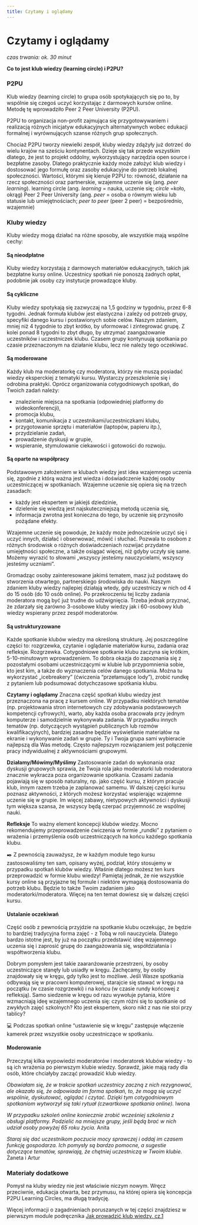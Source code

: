 ```yaml
---
title: Czytamy i oglądamy
---
```

# Czytamy i oglądamy
*czas trwania: ok. 30 minut*

**Co to jest klub wiedzy (learning circle) i P2PU?**

### P2PU
Klub wiedzy (learning circle) to grupa osób spotykających się po to, by wspólnie się czegoś uczyć korzystając z darmowych kursów online. Metodę tę wprowadziło Peer 2 Peer University (P2PU). 

P2PU to organizacja non-profit zajmująca się przygotowywaniem i realizacją różnych inicjatyw edukacyjnych alternatywnych wobec edukacji formalnej i wyrównujących szanse różnych grup społecznych.

Chociaż P2PU tworzy niewielki zespół, kluby wiedzy zdążyły już dotrzeć do wielu krajów na sześciu kontynentach. Dzieje się tak przede wszystkim dlatego, że jest to projekt oddolny, wykorzystujący narzędzia open source i bezpłatne zasoby. Dlatego praktycznie każdy może założyć klub wiedzy i dostosować jego formułę oraz zasoby edukacyjne do potrzeb lokalnej społeczności. Wartości, którymi się kieruje P2PU to: równość, działanie na rzecz społeczności oraz partnerskie, wzajemne uczenie się (ang. *peer learning*).
learning circle (ang. _learning_ = nauka, uczenie się; _circle_ =koło, okrąg) 
Peer 2 Peer University (ang. _peer_ = osoba o równym wieku lub statusie lub umiejętnościach; _peer to peer_ (peer 2 peer) = bezpośrednio, wzajemnie)

### Kluby wiedzy 
Kluby wiedzy mogą działać na różne sposoby, ale wszystkie mają wspólne cechy:

#### Są nieodpłatne
Kluby wiedzy korzystają z darmowych materiałów edukacyjnych, takich jak bezpłatne kursy online. Uczestnicy spotkań nie ponoszą żadnych opłat, podobnie jak osoby czy instytucje prowadzące kluby.

#### Są cykliczne
Kluby wiedzy spotykają się zazwyczaj na 1,5 godziny w tygodniu, przez 6-8 tygodni. Jednak formuła klubów jest elastyczna i zależy od potrzeb grupy, specyfiki danego kursu i postawionych sobie celów. Naszym zdaniem, mniej niż 4 tygodnie to zbyt krótko, by uformować  i zintegrować grupę. Z kolei ponad 8 tygodni to zbyt długo, by utrzymać zaangażowanie uczestników i uczestniczek klubu. Czasem grupy kontynuują spotkania po czasie przeznaczonym na działanie klubu, lecz nie należy tego oczekiwać.

#### Są moderowane
Każdy klub ma moderatorkę czy moderatora, którzy nie muszą posiadać wiedzy eksperckiej z tematyki kursu. Wystarczy przeszkolenie się i odrobina praktyki. Oprócz organizowania cotygodniowych spotkań, do Twoich zadań należy:
* znalezienie miejsca na spotkania (odpowiedniej platformy do wideokonferencji),
* promocja klubu,
* kontakt, komunikacja z uczestnikami/uczestniczkami klubu,
* przygotowanie sprzętu i materiałów (laptopów, papieru itp.),
* przydzielanie zadań,
* prowadzenie dyskusji w grupie,
* wspieranie, stymulowanie ciekawości i gotowości do rozwoju.

#### Są oparte na współpracy
Podstawowym założeniem w klubach wiedzy jest idea wzajemnego uczenia się, zgodnie z którą ważna jest wiedza i doświadczenie każdej osoby uczestniczącej w spotkaniach. Wzajemne uczenie się opiera się na trzech zasadach:
* każdy jest ekspertem w jakiejś dziedzinie,
* dzielenie się wiedzą jest najskuteczniejszą metodą uczenia się,
* informacja zwrotna jest konieczna do tego, by uczenie się przynosiło pożądane efekty.
 
Wzajemne uczenie się powoduje, że każdy może jednocześnie uczyć się i uczyć innych, działać i obserwować, mówić i słuchać. Pozwala to osobom z różnych środowisk o różnych doświadczeniach rozwijać przydatne umiejętności społeczne, a także osiągać więcej, niż gdyby uczyły się same. Możemy wyrazić to słowami „wszyscy jesteśmy nauczycielami, wszyscy jesteśmy uczniami”.

Gromadząc osoby zainteresowane jakimś tematem, masz już podstawę do stworzenia otwartego, partnerskiego środowiska do nauki. Naszym zdaniem kluby wiedzy najlepiej działają wtedy, gdy uczestniczy w nich od 4 do 15 osób (do 10 osób online). Po przekroczeniu tej liczby zadania moderatora mogą być już trudne do udźwignięcia. Trzeba jednak przyznać, że zdarzały się zarówno 3-osobowe kluby wiedzy jak i  60-osobowy klub wiedzy wspierany przez zespół moderatorów.

#### Są ustrukturyzowane
Każde spotkanie klubów wiedzy ma określoną strukturę. Jej poszczególne części to: rozgrzewka, czytanie i oglądanie materiałów kursu, zadania oraz refleksje.
Rozgrzewka. Cotygodniowe spotkanie klubu zaczyna się krótkim, 5-10-minutowym wprowadzeniem. To dobra okazja do zapoznania się z pozostałymi osobami uczestniczącymi w klubie lub przypomnienia sobie, kto jest kim, a także do wyznaczenia celów danego spotkania. Można tu wykorzystać „icebreakery” (ćwiczenia “przełamujące lody”), zrobić rundkę z pytaniem lub podsumować dotychczasowe spotkania klubu.
 
**Czytamy i oglądamy** 
Znaczna część spotkań klubu wiedzy jest przeznaczona na pracę z kursem online. W przypadku niektórych tematów (np. projektowania stron internetowych czy zdobywania podstawowych kompetencji cyfrowych), warto, aby każda osoba pracowała przy jednym komputerze i samodzielnie wykonywała zadania. W przypadku innych tematów (np. dotyczących wystąpień publicznych lub rozmów kwalifikacyjnych), bardziej zasadne będzie wyświetlanie materiałów na ekranie i wykonywanie zadań w grupie. Ty i Twoja grupa sami wybieracie najlepszą dla Was metodę. Często najlepszym rozwiązaniem jest połączenie pracy indywidualnej z aktywnościami grupowymi.

**Działamy/Mówimy/Myślimy** 
Zastosowanie zadań do wykonania oraz dyskusji grupowych sprawia, że Twoja rola jako moderatorki lub moderatora znacznie wykracza poza organizowanie spotkania. Czasami zadania pojawiają się w sposób naturalny, np. jako część kursu, z którym pracuje klub, innym razem trzeba je zaplanować samemu. W dalszej części kursu poznasz aktywności, z których możesz korzystać wspierając wzajemne uczenie się w grupie. Im więcej zabawy, nietypowych aktywności i dyskusji tym większa szansa, że wszyscy będą czerpać przyjemność ze wspólnej nauki.  

**Refleksje**
To ważny element koncepcji klubów wiedzy. Mocno rekomendujemy przeprowadzenie ćwiczenia w formie „rundki” z pytaniem o wrażenia i przemyślenia osób uczestniczących na końcu każdego spotkania klubu.
 
✒️ Z pewnością zauważysz, że w każdym module tego kursu zastosowaliśmy ten sam, opisany wyżej, podział, który stosujemy w przypadku spotkań klubów wiedzy. Właśnie dlatego możesz ten kurs przeprowadzić w formie klubu wiedzy! Pamiętaj jednak, że nie wszystkie kursy online są przyjazne tej formule i niektóre wymagają dostosowania do potrzeb klubu. Będzie to także Twoim zadaniem jako moderatorki/moderatora. Więcej na ten temat dowiesz się w dalszej części kursu.

#### Ustalanie oczekiwań
Część osób z pewnością przyjdzie na spotkanie klubu oczekując, że będzie to bardziej tradycyjna forma zajęć - z Tobą w roli nauczyciela. Dlatego bardzo istotne jest, by już na początku przedstawić ideę wzajemnego uczenia się i zaprosić grupę do zaangażowania się, współdziałania i współtworzenia klubu.

Dobrym pomysłem jest takie zaaranżowanie przestrzeni, by osoby uczestniczące stanęły lub usiadły w kręgu. Zachęcamy, by osoby znajdowały się w kręgu, gdy tylko jest to możliwe. Jeśli Wasze spotkania odbywają się w pracowni komputerowej, starajcie się stawać w kręgu na początku (w czasie rozgrzewki) i na końcu (w czasie rundy końcowej z refleksją). Samo siedzenie w kręgu od razu wywołuje pytania, które wzmacniają  ideę wzajemnego uczenia się: czym różni się to spotkanie od zwykłych zajęć szkolnych? Kto jest ekspertem, skoro nikt z nas nie stoi przy tablicy? 
 
💻 Podczas spotkań online “ustawienie się w kręgu” zastępuje włączenie kamerek przez wszystkie osoby uczestniczące w  spotkaniu.
 
#### Moderowanie
Przeczytaj kilka wypowiedzi moderatorów i moderatorek klubów wiedzy - to są ich wrażenia po pierwszym klubie wiedzy. Sprawdź, jakie mają rady dla osób, które chciałyby zacząć prowadzić klub wiedzy. 

_Obawiałam się, że w trakcie spotkań uczestnicy zaczną z nich rezygnować, ale okazało się, że odpowiada im forma spotkań, to, że mogą się uczyć wspólnie, dyskutować, oglądać i czytać. Dzięki tym cotygodniowym spotkaniom wytworzył się taki rytuał (czwartkowe spotkania online)._ Iwona

_W przypadku szkoleń online koniecznie zrobić wcześniej szkolenia z obsługi platformy. Podzielić na mniejsze grupy, jeśli będą brać w nich udział osoby powyżej 65 roku życia._ Anita

_Staraj się dać uczestnikom poczucie mocy sprawczej i oddaj im czasem funkcję gospodarza. Ich pomysły są bardzo pomocne, a sugestie dotyczące tematów, sprawiają, że chętniej uczestniczą w Twoim klubie._ Żaneta i Artur

### Materiały dodatkowe
Pomysł na kluby wiedzy nie jest właściwie niczym nowym. Wręcz przeciwnie, edukacja otwarta, bez przymusu, na której opiera się koncepcja P2PU Learning Circles, ma długą tradycję.

Więcej informacji o zagadnieniach poruszanych w tej części znajdziesz w pierwszym module podręcznika [Jak prowadzić klub wiedzy. cz.1](https://klubywiedzy.p2pu.org/facilitate)
